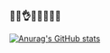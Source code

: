 ### 🧀🧀👌🧀🔥🔥🧀💯

[![Anurag's GitHub stats](https://github-readme-stats.vercel.app/api?username=Cheesegle&show_icons=true&theme=radical)](https://github.com/anuraghazra/github-readme-stats)

<!--
**Cheesegle/Cheesegle** is a ✨ _special_ ✨ repository because its `README.md` (this file) appears on your GitHub profile.

Here are some ideas to get you started:

- 🔭 I’m currently working on ...
- 🌱 I’m currently learning ...
- 👯 I’m looking to collaborate on ...
- 🤔 I’m looking for help with ...
- 💬 Ask me about ...
- 📫 How to reach me: ...
- 😄 Pronouns: ...
- ⚡ Fun fact: ...
-->
